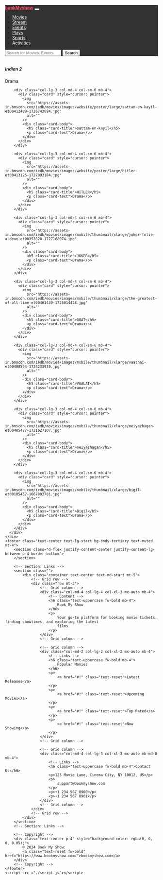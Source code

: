 <!DOCTYPE html>
<html lang="en">
  <head>
    <meta charset="UTF-8" />
    <meta name="viewport" content="width=device-width, initial-scale=1.0" />
    <title>Movie Booking Application</title>
    <!-- Initialize Bootstrap  -->
    <link
      href="https://cdn.jsdelivr.net/npm/bootstrap@5.3.0-alpha1/dist/css/bootstrap.min.css"
      rel="stylesheet"
    />
  </head>
  <body>
    <nav
      class="navbar navbar-expand-lg navbar-dark"
      style="background-color: #333"
    >
      <div class="container">
        <a
          class="navbar-brand"
          href="#"
          style="color: #f84464 !important; font-weight: bold"
          >bookMyshow</a
        >
        <button
          class="navbar-toggler"
          type="button"
          data-bs-toggle="collapse"
          data-bs-target="#navbarNav"
        >
          <span class="navbar-toggler-icon"></span>
        </button>
        <div class="collapse navbar-collapse" id="navbarNav">
          <ul class="navbar-nav me-auto">
            <li class="nav-item">
              <a class="nav-link" href="#" style="color: #fff !important"
                >Movies</a
              >
            </li>
            <li class="nav-item">
              <a class="nav-link" href="#" style="color: #fff !important"
                >Stream</a
              >
            </li>
            <li class="nav-item">
              <a class="nav-link" href="#" style="color: #fff !important"
                >Events</a
              >
            </li>
            <li class="nav-item">
              <a class="nav-link" href="#" style="color: #fff !important"
                >Plays</a
              >
            </li>
            <li class="nav-item">
              <a class="nav-link" href="#" style="color: #fff !important"
                >Sports</a
              >
            </li>
            <li class="nav-item">
              <a class="nav-link" href="#" style="color: #fff !important"
                >Activities</a
              >
            </li>
          </ul>
          <form class="d-flex">
            <input
              type="search"
              class="form-control me-2"
              placeholder="Search for Movies, Events, Plays"
            />
            <button class="btn btn-outline-light" type="submit">Search</button>
          </form>
        </div>
      </div>
    </nav>
    <div class="container mt-4">
      <div id="movieCards" class="row">
        <div class="col-lg-3 col-md-4 col-sm-6 mb-4">
          <div class="card" style="cursor: pointer">
            <img
              src="https://assets-in.bmscdn.com/iedb/movies/images/website/poster/large/vettaiyan-et00379391-1727938465.jpg"
              alt=""
            />
            <div class="card-body">
              <h5 class="card-title">Indian 2</h5>
              <p class="card-text">Drama</p>
            </div>
          </div>
        </div>

        <div class="col-lg-3 col-md-4 col-sm-6 mb-4">
          <div class="card" style="cursor: pointer">
            <img
              src="https://assets-in.bmscdn.com/iedb/movies/images/website/poster/large/sattam-en-kayil-et00412489-1726743894.jpg"
              alt=""
            />
            <div class="card-body">
              <h5 class="card-title">sattam-en-kayil</h5>
              <p class="card-text">Drama</p>
            </div>
          </div>
        </div>

        <div class="col-lg-3 col-md-4 col-sm-6 mb-4">
          <div class="card" style="cursor: pointer">
            <img
              src="https://assets-in.bmscdn.com/iedb/movies/images/website/poster/large/hitler-et00413125-1727093184.jpg"
              alt=""
            />
            <div class="card-body">
              <h5 class="card-title">HITLER</h5>
              <p class="card-text">Drama</p>
            </div>
          </div>
        </div>

        <div class="col-lg-3 col-md-4 col-sm-6 mb-4">
          <div class="card" style="cursor: pointer">
            <img
              src="https://assets-in.bmscdn.com/iedb/movies/images/mobile/thumbnail/xlarge/joker-folie-a-deux-et00352820-1727168074.jpg"
              alt=""
            />
            <div class="card-body">
              <h5 class="card-title">JOKER</h5>
              <p class="card-text">Drama</p>
            </div>
          </div>
        </div>

        <div class="col-lg-3 col-md-4 col-sm-6 mb-4">
          <div class="card" style="cursor: pointer">
            <img
              src="https://assets-in.bmscdn.com/iedb/movies/images/mobile/thumbnail/xlarge/the-greatest-of-all-time-et00401439-1725014428.jpg"
              alt=""
            />
            <div class="card-body">
              <h5 class="card-title">GOAT</h5>
              <p class="card-text">Drama</p>
            </div>
          </div>
        </div>

        <div class="col-lg-3 col-md-4 col-sm-6 mb-4">
          <div class="card" style="cursor: pointer">
            <img
              src="https://assets-in.bmscdn.com/iedb/movies/images/mobile/thumbnail/xlarge/vaazhai-et00408594-1724233930.jpg"
              alt=""
            />
            <div class="card-body">
              <h5 class="card-title">VAALAI</h5>
              <p class="card-text">Drama</p>
            </div>
          </div>
        </div>

        <div class="col-lg-3 col-md-4 col-sm-6 mb-4">
          <div class="card" style="cursor: pointer">
            <img
              src="https://assets-in.bmscdn.com/iedb/movies/images/mobile/thumbnail/xlarge/meiyazhagan-et00405427-1721627107.jpg"
              alt=""
            />
            <div class="card-body">
              <h5 class="card-title">meiyazhagan</h5>
              <p class="card-text">Drama</p>
            </div>
          </div>
        </div>

        <div class="col-lg-3 col-md-4 col-sm-6 mb-4">
          <div class="card" style="cursor: pointer">
            <img
              src="https://assets-in.bmscdn.com/iedb/movies/images/mobile/thumbnail/xlarge/bigil-et00105457-1667802781.jpg"
              alt=""
            />
            <div class="card-body">
              <h5 class="card-title">Bigil</h5>
              <p class="card-text">Drama</p>
            </div>
          </div>
        </div>
      </div>
    </div>
    <footer class="text-center text-lg-start bg-body-tertiary text-muted mt-4">
        <section class="d-flex justify-content-center justify-content-lg-between p-4 border-bottom">
        </section>

        <!-- Section: Links -->
        <section class="">
            <div class="container text-center text-md-start mt-5">
                <!-- Grid row -->
                <div class="row mt-3">
                    <!-- Grid column -->
                    <div class="col-md-4 col-lg-4 col-xl-3 mx-auto mb-4">
                        <!-- Content -->
                        <h6 class="text-uppercase fw-bold mb-4">
                            Book My Show
                        </h6>
                        <p>
                            Your go-to platform for booking movie tickets, finding showtimes, and exploring the latest
                            films.
                        </p>
                    </div>
                    <!-- Grid column -->

                    <!-- Grid column -->
                    <div class="col-md-2 col-lg-2 col-xl-2 mx-auto mb-4">
                        <!-- Links -->
                        <h6 class="text-uppercase fw-bold mb-4">
                            Popular Movies
                        </h6>
                        <p>
                            <a href="#!" class="text-reset">Latest Releases</a>
                        </p>
                        <p>
                            <a href="#!" class="text-reset">Upcoming Movies</a>
                        </p>
                        <p>
                            <a href="#!" class="text-reset">Top Rated</a>
                        </p>
                        <p>
                            <a href="#!" class="text-reset">Now Showing</a>
                        </p>
                    </div>
                    <!-- Grid column -->

                    <!-- Grid column -->
                    <div class="col-md-4 col-lg-3 col-xl-3 mx-auto mb-md-0 mb-4">
                        <!-- Links -->
                        <h6 class="text-uppercase fw-bold mb-4">Contact Us</h6>
                        <p>123 Movie Lane, Cinema City, NY 10012, US</p>
                        <p>
                            support@bookmyshow.com
                        </p>
                        <p>+1 234 567 8900</p>
                        <p>+1 234 567 8901</p>
                    </div>
                    <!-- Grid column -->
                </div>
                <!-- Grid row -->
            </div>
        </section>
        <!-- Section: Links -->

        <!-- Copyright -->
        <div class="text-center p-4" style="background-color: rgba(0, 0, 0, 0.05);">
            © 2024 Book My Show:
            <a class="text-reset fw-bold" href="https://www.bookmyshow.com/">bookmyshow.com</a>
        </div>
        <!-- Copyright -->
    </footer>
    <script src ="./script.js"></script>
  </body>
</html>
